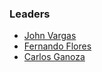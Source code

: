 ### Leaders
* [John Vargas](mailto:john.vargas@owasp.org)
* [Fernando Flores](mailto:fernando.flores@owasp.org)
* [Carlos Ganoza](mailto:carlos.ganoza@owasp.org)
